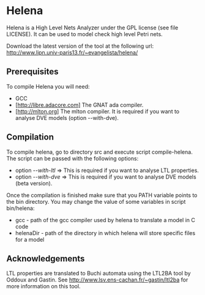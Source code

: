 # Helena

Helena is a High Level Nets Analyzer under the GPL license (see file
LICENSE).  It can be used to model check high level Petri nets.

Download the latest version of the tool at the following url:
   http://www.lipn.univ-paris13.fr/~evangelista/helena/

## Prerequisites

To compile Helena you will need:

* GCC
* [http://libre.adacore.com] The GNAT ada compiler.
* [http://mlton.org] The mlton compiler.  It is required if you want
to analyse DVE models (option --with-dve).

## Compilation

To compile helena, go to directory src and execute script compile-helena.
The script can be passed with the following options:
* option *--with-ltl* => This is required if you want to analyse LTL
  properties.
* option *--with-dve* => This is required if you want to analyse DVE
  models (beta version).

Once the compilation is finished make sure that you PATH variable
points to the bin directory.  You may change the value of some
variables in script bin/helena:
* gcc - path of the gcc compiler used by helena to translate a model in C code
* helenaDir - path of the directory in which helena will store specific files
  for a model
  
## Acknowledgements

LTL properties are translated to Buchi automata using the LTL2BA tool by Oddoux
and Gastin.  See http://www.lsv.ens-cachan.fr/~gastin/ltl2ba for more
information on this tool.
